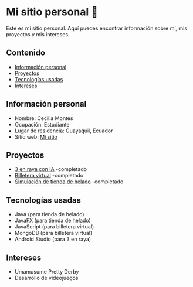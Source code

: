 # Mi sitio personal 💫
Este es mi sitio personal. Aquí puedes encontrar información sobre mí, mis
proyectos y mis intereses.
## Contenido
* [Información personal](#información-personal)
* [Proyectos](#proyectos)
* [Tecnologías usadas](#tecnologías-usadas)
* [Intereses](#intereses)
## Información personal
* Nombre: Cecilia Montes
* Ocupación: Estudiante
* Lugar de residencia: Guayaquil, Ecuador
* Sitio web: [Mi sitio](https://cimontesm.github.io/cimontesm/)
## Proyectos
* [3 en raya con IA](https://github.com/cimontesm/ED_P1_Grupo06.git) -completado
* [Billetera virtual](https://github.com/EloyG3186/Walletfy_Back.git) -completado
* [Simulación de tienda de helado](https://github.com/cimontesm/POO4_PROY2P_Montes_Reyes_Vilema.git) -completado
## Tecnologías usadas
* Java (para tienda de helado)
* JavaFX (para tienda de helado)
* JavaScript (para billetera virtual)
* MongoDB (para billetera virtual)
* Android Studio (para 3 en raya)
## Intereses
* Umamusume Pretty Derby
* Desarrollo de videojuegos

<!--
**cimontesm/cimontesm** is a ✨ _special_ ✨ repository because its `README.md` (this file) appears on your GitHub profile.

Here are some ideas to get you started:

- 🔭 I’m currently working on ...
- 🌱 I’m currently learning ...
- 👯 I’m looking to collaborate on ...
- 🤔 I’m looking for help with ...
- 💬 Ask me about ...
- 📫 How to reach me: ...
- 😄 Pronouns: ...
- ⚡ Fun fact: ...
-->
